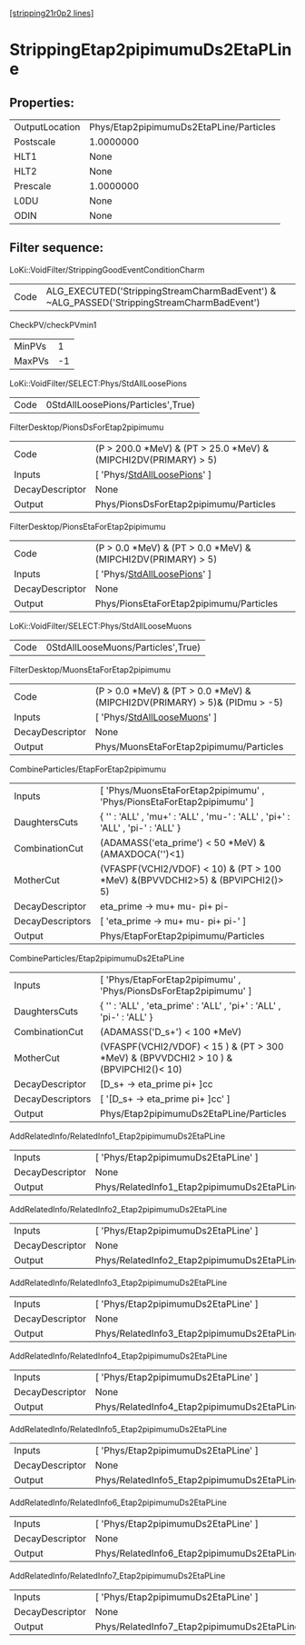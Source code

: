 [[stripping21r0p2 lines]](./stripping21r0p2-index)

# StrippingEtap2pipimumuDs2EtaPLine

## Properties:

|                |                                         |
|----------------|-----------------------------------------|
| OutputLocation | Phys/Etap2pipimumuDs2EtaPLine/Particles |
| Postscale      | 1.0000000                               |
| HLT1           | None                                    |
| HLT2           | None                                    |
| Prescale       | 1.0000000                               |
| L0DU           | None                                    |
| ODIN           | None                                    |

## Filter sequence:

LoKi::VoidFilter/StrippingGoodEventConditionCharm

|      |                                                                                            |
|------|--------------------------------------------------------------------------------------------|
| Code | ALG_EXECUTED('StrippingStreamCharmBadEvent') & ~ALG_PASSED('StrippingStreamCharmBadEvent') |

CheckPV/checkPVmin1

|        |     |
|--------|-----|
| MinPVs | 1   |
| MaxPVs | -1  |

LoKi::VoidFilter/SELECT:Phys/StdAllLoosePions

|      |                                    |
|------|------------------------------------|
| Code | 0StdAllLoosePions/Particles',True) |

FilterDesktop/PionsDsForEtap2pipimumu

|                 |                                                                                     |
|-----------------|-------------------------------------------------------------------------------------|
| Code            | (P \> 200.0 \*MeV) & (PT \> 25.0 \*MeV) & (MIPCHI2DV(PRIMARY) \> 5)                 |
| Inputs          | [ 'Phys/[StdAllLoosePions](./stripping21r0p2-commonparticles-stdallloosepions)' ] |
| DecayDescriptor | None                                                                                |
| Output          | Phys/PionsDsForEtap2pipimumu/Particles                                              |

FilterDesktop/PionsEtaForEtap2pipimumu

|                 |                                                                                     |
|-----------------|-------------------------------------------------------------------------------------|
| Code            | (P \> 0.0 \*MeV) & (PT \> 0.0 \*MeV) & (MIPCHI2DV(PRIMARY) \> 5)                    |
| Inputs          | [ 'Phys/[StdAllLoosePions](./stripping21r0p2-commonparticles-stdallloosepions)' ] |
| DecayDescriptor | None                                                                                |
| Output          | Phys/PionsEtaForEtap2pipimumu/Particles                                             |

LoKi::VoidFilter/SELECT:Phys/StdAllLooseMuons

|      |                                    |
|------|------------------------------------|
| Code | 0StdAllLooseMuons/Particles',True) |

FilterDesktop/MuonsEtaForEtap2pipimumu

|                 |                                                                                     |
|-----------------|-------------------------------------------------------------------------------------|
| Code            | (P \> 0.0 \*MeV) & (PT \> 0.0 \*MeV) & (MIPCHI2DV(PRIMARY) \> 5)& (PIDmu \> -5)     |
| Inputs          | [ 'Phys/[StdAllLooseMuons](./stripping21r0p2-commonparticles-stdallloosemuons)' ] |
| DecayDescriptor | None                                                                                |
| Output          | Phys/MuonsEtaForEtap2pipimumu/Particles                                             |

CombineParticles/EtapForEtap2pipimumu

|                  |                                                                                    |
|------------------|------------------------------------------------------------------------------------|
| Inputs           | [ 'Phys/MuonsEtaForEtap2pipimumu' , 'Phys/PionsEtaForEtap2pipimumu' ]            |
| DaughtersCuts    | { '' : 'ALL' , 'mu+' : 'ALL' , 'mu-' : 'ALL' , 'pi+' : 'ALL' , 'pi-' : 'ALL' }     |
| CombinationCut   | (ADAMASS('eta_prime') \< 50 \*MeV) & (AMAXDOCA('')\<1)                             |
| MotherCut        | (VFASPF(VCHI2/VDOF) \< 10) & (PT \> 100 \*MeV) &(BPVVDCHI2\>5) & (BPVIPCHI2()\> 5) |
| DecayDescriptor  | eta_prime -\> mu+ mu- pi+ pi-                                                      |
| DecayDescriptors | [ 'eta_prime -\> mu+ mu- pi+ pi-' ]                                              |
| Output           | Phys/EtapForEtap2pipimumu/Particles                                                |

CombineParticles/Etap2pipimumuDs2EtaPLine

|                  |                                                                                          |
|------------------|------------------------------------------------------------------------------------------|
| Inputs           | [ 'Phys/EtapForEtap2pipimumu' , 'Phys/PionsDsForEtap2pipimumu' ]                       |
| DaughtersCuts    | { '' : 'ALL' , 'eta_prime' : 'ALL' , 'pi+' : 'ALL' , 'pi-' : 'ALL' }                     |
| CombinationCut   | (ADAMASS('D_s+') \< 100 \*MeV)                                                           |
| MotherCut        | (VFASPF(VCHI2/VDOF) \< 15 ) & (PT \> 300 \*MeV) & (BPVVDCHI2 \> 10 ) &(BPVIPCHI2()\< 10) |
| DecayDescriptor  | [D_s+ -\> eta_prime pi+ ]cc                                                            |
| DecayDescriptors | [ '[D_s+ -\> eta_prime pi+ ]cc' ]                                                    |
| Output           | Phys/Etap2pipimumuDs2EtaPLine/Particles                                                  |

AddRelatedInfo/RelatedInfo1_Etap2pipimumuDs2EtaPLine

|                 |                                                      |
|-----------------|------------------------------------------------------|
| Inputs          | [ 'Phys/Etap2pipimumuDs2EtaPLine' ]                |
| DecayDescriptor | None                                                 |
| Output          | Phys/RelatedInfo1_Etap2pipimumuDs2EtaPLine/Particles |

AddRelatedInfo/RelatedInfo2_Etap2pipimumuDs2EtaPLine

|                 |                                                      |
|-----------------|------------------------------------------------------|
| Inputs          | [ 'Phys/Etap2pipimumuDs2EtaPLine' ]                |
| DecayDescriptor | None                                                 |
| Output          | Phys/RelatedInfo2_Etap2pipimumuDs2EtaPLine/Particles |

AddRelatedInfo/RelatedInfo3_Etap2pipimumuDs2EtaPLine

|                 |                                                      |
|-----------------|------------------------------------------------------|
| Inputs          | [ 'Phys/Etap2pipimumuDs2EtaPLine' ]                |
| DecayDescriptor | None                                                 |
| Output          | Phys/RelatedInfo3_Etap2pipimumuDs2EtaPLine/Particles |

AddRelatedInfo/RelatedInfo4_Etap2pipimumuDs2EtaPLine

|                 |                                                      |
|-----------------|------------------------------------------------------|
| Inputs          | [ 'Phys/Etap2pipimumuDs2EtaPLine' ]                |
| DecayDescriptor | None                                                 |
| Output          | Phys/RelatedInfo4_Etap2pipimumuDs2EtaPLine/Particles |

AddRelatedInfo/RelatedInfo5_Etap2pipimumuDs2EtaPLine

|                 |                                                      |
|-----------------|------------------------------------------------------|
| Inputs          | [ 'Phys/Etap2pipimumuDs2EtaPLine' ]                |
| DecayDescriptor | None                                                 |
| Output          | Phys/RelatedInfo5_Etap2pipimumuDs2EtaPLine/Particles |

AddRelatedInfo/RelatedInfo6_Etap2pipimumuDs2EtaPLine

|                 |                                                      |
|-----------------|------------------------------------------------------|
| Inputs          | [ 'Phys/Etap2pipimumuDs2EtaPLine' ]                |
| DecayDescriptor | None                                                 |
| Output          | Phys/RelatedInfo6_Etap2pipimumuDs2EtaPLine/Particles |

AddRelatedInfo/RelatedInfo7_Etap2pipimumuDs2EtaPLine

|                 |                                                      |
|-----------------|------------------------------------------------------|
| Inputs          | [ 'Phys/Etap2pipimumuDs2EtaPLine' ]                |
| DecayDescriptor | None                                                 |
| Output          | Phys/RelatedInfo7_Etap2pipimumuDs2EtaPLine/Particles |
